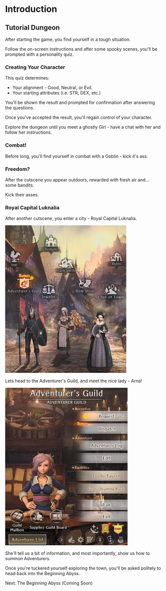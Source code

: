 # Introduction

## Tutorial Dungeon

After starting the game, you find yourself in a tough situation.

Follow the on-screen instructions and after some spooky scenes, you'll be prompted with a personality quiz.

### Creating Your Character

This quiz determines:
 - Your alignment - Good, Neutral, or Evil.
 - Your starting attributes (i.e. STR, DEX, etc.)

You'll be shown the result and prompted for confirmation after answering the questions.

Once you've accepted the result, you'll regain control of your character.

Explore the dungeon until you meet a ghostly Girl - have a chat with her and follow her instructions. 

### Combat!

Before long, you'll find yourself in combat with a Goblin - kick it's ass.

### Freedom?

After the cutscene you appear outdoors, rewarded with fresh air and... some bandits.

Kick their asses.

### Royal Capital Luknalia

After another cutscene, you enter a city - Royal Capital Luknalia.

![Royal Capital Luknalia](img/town.png)

Lets head to the Adventurer's Guild, and meet the nice lady - Arna!

![Guildswoman Arna](img/arna.png)

She'll tell us a bit of information, and most importantly, show us how to summon Adventurers.

Once you're tuckered yourself exploring the town, you'll be asked politely to head back into the Beginning Abyss.

Next: The Beginning Abyss (Coming Soon)